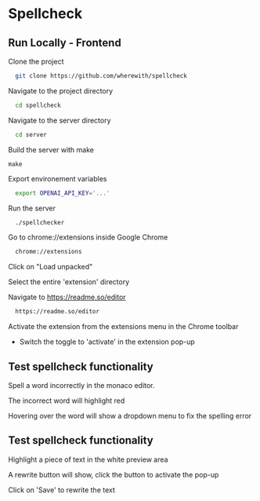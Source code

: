 # Spellcheck


## Run Locally - Frontend

Clone the project

```bash
  git clone https://github.com/wherewith/spellcheck
```

Navigate to the project directory

```bash
  cd spellcheck
```

Navigate to the server directory

```bash
  cd server
```

Build the server with make

`make`

Export environement variables
```bash
  export OPENAI_API_KEY='...'
```

Run the server

```bash
  ./spellchecker
```

Go to chrome://extensions inside Google Chrome

```bash
  chrome://extensions
```

Click on "Load unpacked"

Select the entire 'extension' directory

Navigate to https://readme.so/editor

```bash
  https://readme.so/editor
```

Activate the extension from the extensions menu in the Chrome toolbar
- Switch the toggle to 'activate' in the extension pop-up

## Test spellcheck functionality
Spell a word incorrectly in the monaco editor.

The incorrect word will highlight red

Hovering over the word will show a dropdown menu to fix the spelling error

## Test spellcheck functionality
Highlight a piece of text in the white preview area

A rewrite button will show, click the button to activate the pop-up

Click on 'Save' to rewrite the text